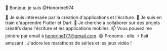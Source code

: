 👋 Bonjour, je suis @Honorine974

👀 Je suis intéressée par la création d'applications et l'écriture.
🌱 Je suis en train d'apprendre Flutter et Dart.
💞️ Je cherche à collaborer sur des projets créatifs dans l'écriture et les applications mobiles.
📫 Vous pouvez me joindre par email à honorine177@gmail.com.
😄 Pronoms : elle.
⚡ Fait amusant : J'adore les marathons de séries et les jeux vidéo !
